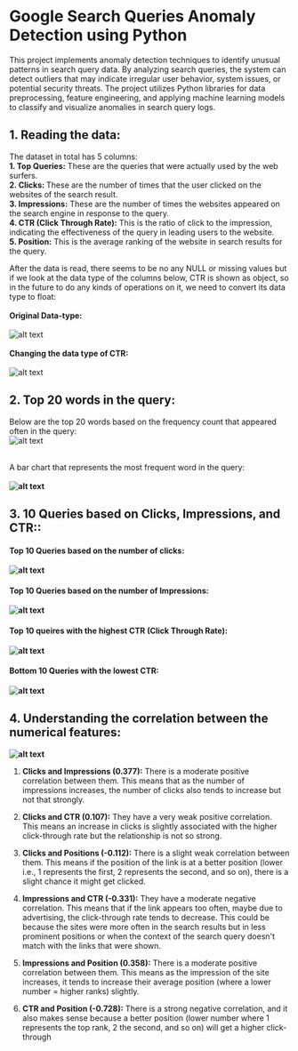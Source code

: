 # Google Search Queries Anomaly Detection using Python
 This project implements anomaly detection techniques to identify unusual patterns in search query data. By analyzing search queries, the system can detect outliers that may indicate irregular user behavior, system issues, or potential security threats. The project utilizes Python libraries for data preprocessing, feature engineering, and applying machine learning models to classify and visualize anomalies in search query logs.

## 1. Reading the data:
The dataset in total has 5 columns: </br>
<b>1. Top Queries:</b> These are the queries that were actually used by the web surfers. <br>
<b>2. Clicks: </b> These are the number of times that the user clicked on the websites of the search result. <br>
<b>3. Impressions:</b> These are the number of times the websites appeared on the search engine in response to the query. </br>
<b>4. CTR (Click Through Rate):</b> This is the ratio of click to the impression, indicating the effectiveness of the query in leading users to the website. <br>
<b>5. Position:</b> This is the average ranking of the website in search results for the query.<br>

After the data is read, there seems to be no any NULL or missing values but if we look at the data type of the columns below, CTR is shown as object, so in the future to do any kinds of operations on it, we need to convert its data type to float: <br>
<br>
<b> Original Data-type:</b><br>
<br>
![alt text](image.png)
<br>
<br>
<b> Changing the data type of CTR:</b> <br>
<br>
![alt text](image-1.png)
<br>

## 2. Top 20 words in the query:
Below are the top 20 words based on the frequency count that appeared often in the query: <br>
![alt text](image-2.png)

<br> A bar chart that represents the most frequent word in the query: <b> <br>
<br>
![alt text](image-3.png)

## 3. 10 Queries based on Clicks, Impressions, and CTR::
#### Top 10 Queries based on the number of clicks:
![alt text](image-7.png)

#### Top 10 Queries based on the number of Impressions:
![alt text](image-8.png)

#### Top 10 queires with the highest CTR (Click Through Rate):
![alt text](image-9.png)


#### Bottom 10 Queries with the lowest CTR:
![alt text](image-10.png)


## 4. Understanding the correlation between the numerical features:
![alt text](image-11.png)

</b>

1. **Clicks and Impressions (0.377):** There is a moderate positive correlation between them. This means that as the number of impressions increases, the number of clicks also tends to increase but not that strongly.

2. **Clicks and CTR (0.107):** They have a very weak positive correlation. This means an increase in clicks is slightly associated with the higher click-through rate but the relationship is not so strong.

3. **Clicks and Positions (-0.112):** There is a slight weak correlation between them. This means if the position of the link is at a better position (lower i.e., 1 represents the first, 2 represents the second, and so on), there is a slight chance it might get clicked.

4. **Impressions and CTR (-0.331):** They have a moderate negative correlation. This means that if the link appears too often, maybe due to advertising, the click-through rate tends to decrease. This could be because the sites were more often in the search results but in less prominent positions or when the context of the search query doesn't match with the links that were shown.

5. **Impressions and Position (0.358):** There is a moderate positive correlation between them. This means as the impression of the site increases, it tends to increase their average position (where a lower number = higher ranks) slightly.

6. **CTR and Position (-0.728):** There is a strong negative correlation, and it also makes sense because a better position (lower number where 1 represents the top rank, 2 the second, and so on) will get a higher click-through



</b>
